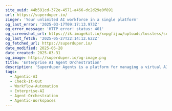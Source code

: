 ```yaml
---
site_uuid: 44b591cd-372e-4571-a466-dc2d29e0f891
url: https://superduper.io/
zinger: 'Your unlimited AI workforce in a single platform'
og_last_error: '2025-03-17T09:17:13.973Z'
og_error_message: 'HTTP error! status: 401'
og_screenshot_url: https://ik.imagekit.io/xvpgfijuw/uploads/lossless/screenshots/20250527_SuperDuper_Agents_og_screenshot.jpeg
og_last_fetch: '2025-05-27T22:14:12.622Z'
og_fetched_url: https://superduper.io/
date_modified: 2025-05-28
date_created: 2025-03-31
og_image: https://superduper.io/og-image.png
title: 'Enterprise AI Agent Orchestration'
description: 'Superduper Agents is a platform for managing a virtual AI workforce that has access and can work with all your data. It allows you to integrate your data infrastructure, meaning your databases with your structured data and unstructured data as well as your other third-party enterprise systems and tools - to automate complex tasks, answer any questions about your data with exact references, and build AI features into your products and services.'
tags:
  - Agentic-AI
  - Check-It-Out
  - Workflow-Automation
  - Enterprise-AI
  - Agent-Orchestration
  - Agentic-Workspaces
---
```


